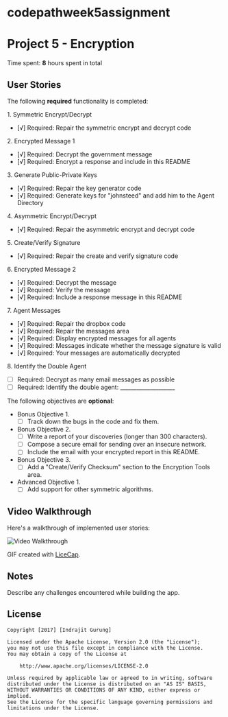 # codepathweek5assignment
# Project 5 - Encryption

Time spent: **8** hours spent in total

## User Stories

The following **required** functionality is completed:

1\. Symmetric Encrypt/Decrypt
  * [√]  Required: Repair the symmetric encrypt and decrypt code

2\. Encrypted Message 1
  * [√]  Required: Decrypt the government message
  * [√]  Required: Encrypt a response and include in this README

3\. Generate Public-Private Keys
  * [√]  Required: Repair the key generator code
  * [√]  Required: Generate keys for "johnsteed" and add him to the Agent Directory

4\. Asymmetric Encrypt/Decrypt
  * [√]  Required: Repair the asymmetric encrypt and decrypt code

5\. Create/Verify Signature
  * [√]  Required: Repair the create and verify signature code
  
6\. Encrypted Message 2
  * [√]  Required: Decrypt the message
  * [√]  Required: Verify the message
  * [√]  Required: Include a response message in this README

7\. Agent Messages
  * [√]  Required: Repair the dropbox code
  * [√]  Required: Repair the messages area
  * [√]  Required: Display encrypted messages for all agents
  * [√]  Required: Messages indicate whether the message signature is valid
  * [√]  Required: Your messages are automatically decrypted

8\. Identify the Double Agent
  * [ ]  Required: Decrypt as many email messages as possible
  * [ ]  Required: Identify the double agent: ____________________

The following objectives are **optional**:

* Bonus Objective 1\.
  * [ ]  Track down the bugs in the code and fix them.

* Bonus Objective 2\.
  * [ ]  Write a report of your discoveries (longer than 300 characters).
  * [ ]  Compose a secure email for sending over an insecure network.
  * [ ]  Include the email with your encrypted report in this README.

* Bonus Objective 3\.
  * [ ]  Add a "Create/Verify Checksum" section to the Encryption Tools area.

* Advanced Objective 1\.
  * [ ]  Add support for other symmetric algorithms.

## Video Walkthrough

Here's a walkthrough of implemented user stories:

<img src='http://i.imgur.com/npTabNl.gif' title='Video Walkthrough' width='' alt='Video Walkthrough' />

GIF created with [LiceCap](http://www.cockos.com/licecap/).

## Notes

Describe any challenges encountered while building the app.

## License

    Copyright [2017] [Indrajit Gurung]

    Licensed under the Apache License, Version 2.0 (the "License");
    you may not use this file except in compliance with the License.
    You may obtain a copy of the License at

        http://www.apache.org/licenses/LICENSE-2.0

    Unless required by applicable law or agreed to in writing, software
    distributed under the License is distributed on an "AS IS" BASIS,
    WITHOUT WARRANTIES OR CONDITIONS OF ANY KIND, either express or implied.
    See the License for the specific language governing permissions and
    limitations under the License.
